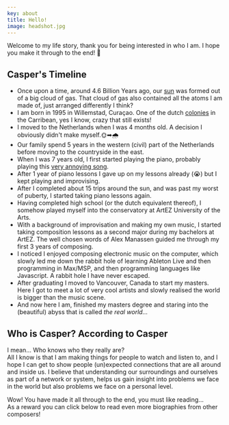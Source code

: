 ```yaml
---
key: about
title: Hello!
image: headshot.jpg
---
```


Welcome to my life story, thank you for being interested in who I am. I hope you make it through to the end! 🐒

## Casper's Timeline
* Once upon a time, around 4.6 Billion Years ago, our [sun](https://www.nobelprize.org/prizes/uncategorized/the-age-of-the-sun-2/) was formed out of a big cloud of gas. That cloud of gas also contained all the atoms I am made of, just arranged differently I think?
* I am born in 1995 in Willemstad, Curaçao. One of the dutch [colonies](https://en.wikipedia.org/wiki/History_of_Cura%C3%A7ao) in the Carribean, yes I know, crazy that still exists!
* I moved to the Netherlands when I was 4 months old. A decision I obviously didn't make myself.🌞➡🌧
* Our family spend 5 years in the western (civil) part of the Netherlands before moving to the countryside in the east.
* When I was 7 years old, I first started playing the piano, probably playing this [very annoying song](https://youtu.be/-1hYTn7DP54).
* After 1 year of piano lessons I gave up on my lessons already (😭) but I kept playing and improvising.
* After I completed about 15 trips around the sun, and was past my worst of puberty, I started taking piano lessons again.
* Having completed high school (or the dutch equivalent thereof), I somehow played myself into the conservatory at ArtEZ University of the Arts.
* With a background of improvisation and making my own music, I started taking composition lessons as a second major during my bachelors at ArtEZ. The well chosen words of Alex Manassen guided me through my first 3 years of composing.
* I noticed I enjoyed composing electronic music on the computer, which slowly led me down the rabbit hole of learning Ableton Live and then programming in Max/MSP, and then programming languages like Javascript. A rabbit hole I have never escaped.
* After graduating I moved to Vancouver, Canada to start my masters. Here I got to meet a lot of very cool artists and slowly realised the world is bigger than the music scene. 
* And now here I am, finished my masters degree and staring into the (beautiful) abyss that is called *the real world...*


## Who is Casper? According to Casper
I mean... Who knows who they really are?<br>
All I know is that I am making things for people to watch and listen to, and I hope I can get to show people (un)expected connections that are all around and inside us. I believe that understanding our surroundings and ourselves as part of a network or system, helps us gain insight into problems we face in the world but also problems we face on a personal level.

Wow! You have made it all through to the end, you must like reading...<br>
As a reward you can click below to read even more biographies from other composers!